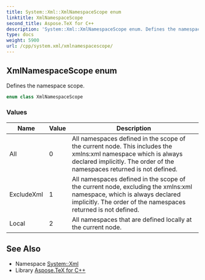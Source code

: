 ```yaml
---
title: System::Xml::XmlNamespaceScope enum
linktitle: XmlNamespaceScope
second_title: Aspose.TeX for C++
description: 'System::Xml::XmlNamespaceScope enum. Defines the namespace scope in C++.'
type: docs
weight: 5900
url: /cpp/system.xml/xmlnamespacescope/
---
```

## XmlNamespaceScope enum


Defines the namespace scope.

```cpp
enum class XmlNamespaceScope
```

### Values

| Name | Value | Description |
| --- | --- | --- |
| All | 0 | All namespaces defined in the scope of the current node. This includes the xmlns:xml namespace which is always declared implicitly. The order of the namespaces returned is not defined. |
| ExcludeXml | 1 | All namespaces defined in the scope of the current node, excluding the xmlns:xml namespace, which is always declared implicitly. The order of the namespaces returned is not defined. |
| Local | 2 | All namespaces that are defined locally at the current node. |

## See Also

* Namespace [System::Xml](../)
* Library [Aspose.TeX for C++](../../)

